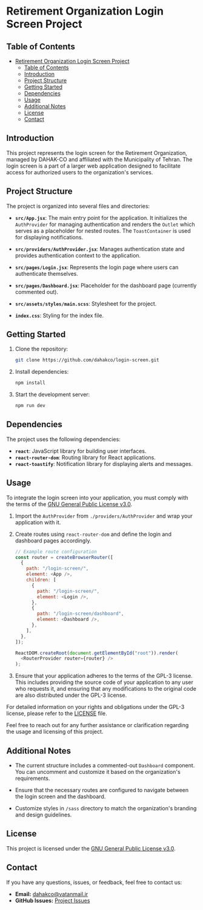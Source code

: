 # Retirement Organization Login Screen Project

## Table of Contents

- [Retirement Organization Login Screen Project](#retirement-organization-login-screen-project)
  - [Table of Contents](#table-of-contents)
  - [Introduction](#introduction)
  - [Project Structure](#project-structure)
  - [Getting Started](#getting-started)
  - [Dependencies](#dependencies)
  - [Usage](#usage)
  - [Additional Notes](#additional-notes)
  - [License](#license)
  - [Contact](#contact)

## Introduction

This project represents the login screen for the Retirement Organization, managed by DAHAK-CO and affiliated with the Municipality of Tehran. The login screen is a part of a larger web application designed to facilitate access for authorized users to the organization's services.

## Project Structure

The project is organized into several files and directories:

- **`src/App.jsx`**: The main entry point for the application. It initializes the `AuthProvider` for managing authentication and renders the `Outlet` which serves as a placeholder for nested routes. The `ToastContainer` is used for displaying notifications.

- **`src/providers/AuthProvider.jsx`**: Manages authentication state and provides authentication context to the application.

- **`src/pages/Login.jsx`**: Represents the login page where users can authenticate themselves.

- **`src/pages/Dashboard.jsx`**: Placeholder for the dashboard page (currently commented out).

- **`src/assets/styles/main.scss`**: Stylesheet for the project.

- **`index.css`**: Styling for the index file.

## Getting Started

1. Clone the repository:
   ```bash
   git clone https://github.com/dahakco/login-screen.git
   ```
2. Install dependencies:
   ```bash
   npm install
   ```
3. Start the development server:
   ```bash
   npm run dev
   ```

## Dependencies

The project uses the following dependencies:

- **`react`**: JavaScript library for building user interfaces.
- **`react-router-dom`**: Routing library for React applications.
- **`react-toastify`**: Notification library for displaying alerts and messages.

## Usage

To integrate the login screen into your application, you must comply with the terms of the [GNU General Public License v3.0](LICENSE).

1. Import the `AuthProvider` from `./providers/AuthProvider` and wrap your application with it.
2. Create routes using `react-router-dom` and define the login and dashboard pages accordingly.

   ```javascript
   // Example route configuration
   const router = createBrowserRouter([
     {
       path: "/login-screen/",
       element: <App />,
       children: [
         {
           path: "/login-screen/",
           element: <Login />,
         },
         {
           path: "/login-screen/dashboard",
           element: <Dashboard />,
         },
       ],
     },
   ]);

   ReactDOM.createRoot(document.getElementById("root")).render(
     <RouterProvider router={router} />
   );
   ```

3. Ensure that your application adheres to the terms of the GPL-3 license. This includes providing the source code of your application to any user who requests it, and ensuring that any modifications to the original code are also distributed under the GPL-3 license.

For detailed information on your rights and obligations under the GPL-3 license, please refer to the [LICENSE](LICENSE) file.

Feel free to reach out for any further assistance or clarification regarding the usage and licensing of this project.

## Additional Notes

- The current structure includes a commented-out `Dashboard` component. You can uncomment and customize it based on the organization's requirements.

- Ensure that the necessary routes are configured to navigate between the login screen and the dashboard.

- Customize styles in `/sass` directory to match the organization's branding and design guidelines.

## License

This project is licensed under the [GNU General Public License v3.0](LICENSE).

## Contact

If you have any questions, issues, or feedback, feel free to contact us:

- **Email:** dahakco@vatanmail.ir
- **GitHub Issues:** [Project Issues](https://github.com/your-username/your-repo/issues)
